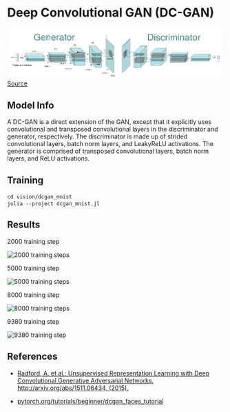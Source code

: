 # Deep Convolutional GAN (DC-GAN)

![dcgan_gen_disc](../dcgan_mnist/output/dcgan_generator_discriminator.png)
[Source](https://gluon.mxnet.io/chapter14_generative-adversarial-networks/dcgan.html)

## Model Info

A DC-GAN is a direct extension of the GAN, except that it explicitly uses convolutional and transposed convolutional layers in the discriminator and generator, respectively. The discriminator is made up of strided convolutional layers, batch norm layers, and LeakyReLU activations. The generator is comprised of transposed convolutional layers, batch norm layers, and ReLU activations.

## Training

```script
cd vision/dcgan_mnist
julia --project dcgan_mnist.jl
```

## Results

2000 training step

![2000 training steps](../dcgan_mnist/output/dcgan_steps_002000.png)

5000 training step

![5000 training steps](../dcgan_mnist/output/dcgan_steps_005000.png)

8000 training step

![8000 training steps](../dcgan_mnist/output/dcgan_steps_008000.png)

9380 training step

![9380 training step](../dcgan_mnist/output/dcgan_steps_009380.png)

## References

* [Radford, A. et al.: Unsupervised Representation Learning with Deep Convolutional Generative    Adversarial Networks, http://arxiv.org/abs/1511.06434, (2015).](https://arxiv.org/pdf/1511.06434v2.pdf)

* [pytorch.org/tutorials/beginner/dcgan_faces_tutorial](https://pytorch.org/tutorials/beginner/dcgan_faces_tutorial.html)

